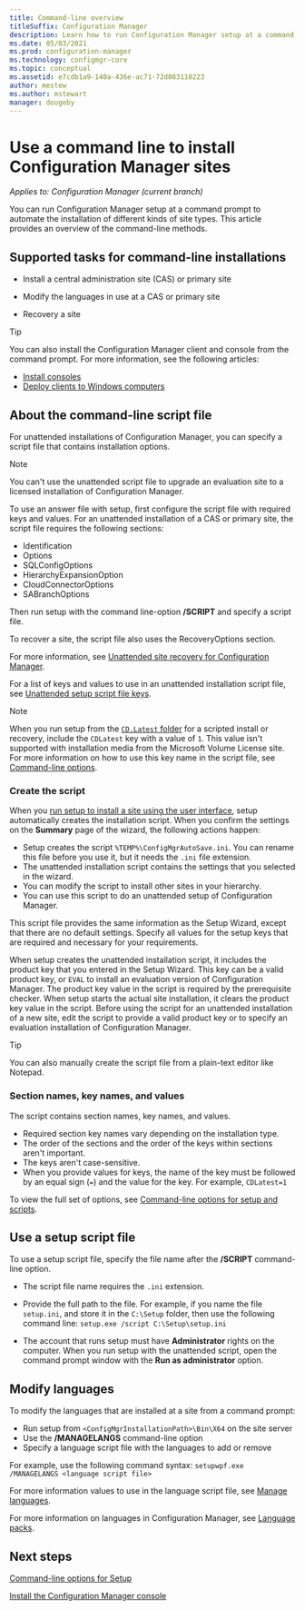 ```yaml
---
title: Command-line overview
titleSuffix: Configuration Manager
description: Learn how to run Configuration Manager setup at a command prompt for different kinds of site installations.
ms.date: 05/03/2021
ms.prod: configuration-manager
ms.technology: configmgr-core
ms.topic: conceptual
ms.assetid: e7cdb1a9-140a-436e-ac71-72d083110223
author: mestew
ms.author: mstewart
manager: dougeby
---
```


# Use a command line to install Configuration Manager sites

*Applies to: Configuration Manager (current branch)*

You can run Configuration Manager setup at a command prompt to automate the installation of different kinds of site types. This article provides an overview of the command-line methods.

## Supported tasks for command-line installations

- Install a central administration site (CAS) or primary site

- Modify the languages in use at a CAS or primary site

- Recovery a site

> [!TIP]
> You can also install the Configuration Manager client and console from the command prompt. For more information, see the following articles:
>
> - [Install consoles](install-consoles.md#install-from-a-command-prompt)
> - [Deploy clients to Windows computers](../../../clients/deploy/deploy-clients-to-windows-computers.md#BKMK_Manual)

## About the command-line script file

For unattended installations of Configuration Manager, you can specify a script file that contains installation options.

> [!NOTE]
> You can't use the unattended script file to upgrade an evaluation site to a licensed installation of Configuration Manager.

To use an answer file with setup, first configure the script file with required keys and values. For an unattended installation of a CAS or primary site, the script file requires the following sections:

- Identification
- Options
- SQLConfigOptions
- HierarchyExpansionOption
- CloudConnectorOptions
- SABranchOptions

Then run setup with the command line-option **/SCRIPT** and specify a script file.

To recover a site, the script file also uses the RecoveryOptions section.

For more information, see [Unattended site recovery for Configuration Manager](../../manage/unattended-recovery.md).  

For a list of keys and values to use in an unattended installation script file, see [Unattended setup script file keys](command-line-script-file.md).

> [!NOTE]
> When you run setup from the [`CD.Latest` folder](../../manage/the-cd.latest-folder.md) for a scripted install or recovery, include the `CDLatest` key with a value of  `1`. This value isn't supported with installation media from the Microsoft Volume License site. For more information on how to use this key name in the script file, see [Command-line options](command-line-options-for-setup.md).

### Create the script

When you [run setup to install a site using the user interface](use-the-setup-wizard-to-install-sites.md), setup automatically creates the installation script. When you confirm the settings on the **Summary** page of the wizard, the following actions happen:

- Setup creates the script `%TEMP%\ConfigMgrAutoSave.ini`. You can rename this file before you use it, but it needs the `.ini` file extension.
- The unattended installation script contains the settings that you selected in the wizard.
- You can modify the script to install other sites in your hierarchy.
- You can use this script to do an unattended setup of Configuration Manager.

This script file provides the same information as the Setup Wizard, except that there are no default settings. Specify all values for the setup keys that are required and necessary for your requirements.

When setup creates the unattended installation script, it includes the product key that you entered in the Setup Wizard. This key can be a valid product key, or `EVAL` to install an evaluation version of Configuration Manager. The product key value in the script is required by the prerequisite checker. When setup starts the actual site installation, it clears the product key value in the script. Before using the script for an unattended installation of a new site, edit the script to provide a valid product key or to specify an evaluation installation of Configuration Manager.

> [!TIP]
> You can also manually create the script file from a plain-text editor like Notepad.

### Section names, key names, and values

The script contains section names, key names, and values.

- Required section key names vary depending on the installation type.
- The order of the sections and the order of the keys within sections aren't important.
- The keys aren't case-sensitive.
- When you provide values for keys, the name of the key must be followed by an equal sign (`=`) and the value for the key. For example, `CDLatest=1`

To view the full set of options, see [Command-line options for setup and scripts](command-line-options-for-setup.md).

## Use a setup script file

To use a setup script file, specify the file name after the **/SCRIPT** command-line option.

- The script file name requires the `.ini` extension.

- Provide the full path to the file. For example, if you name the file `setup.ini`, and store it in the `C:\Setup` folder, then use the following command line: `setup.exe /script C:\Setup\setup.ini`

- The account that runs setup must have **Administrator** rights on the computer. When you run setup with the unattended script, open the command prompt window with the **Run as administrator** option.

## Modify languages

To modify the languages that are installed at a site from a command prompt:

- Run setup from `<ConfigMgrInstallationPath>\Bin\X64` on the site server
- Use the **/MANAGELANGS** command-line option
- Specify a language script file with the languages to add or remove

For example, use the following command syntax: `setupwpf.exe /MANAGELANGS <language script file>`

For more information values to use in the language script file, see [Manage languages](command-line-script-file.md#manage-languages).

For more information on languages in Configuration Manager, see [Language packs](language-packs.md).

## Next steps

[Command-line options for Setup](command-line-options-for-setup.md)

[Install the Configuration Manager console](install-consoles.md)
